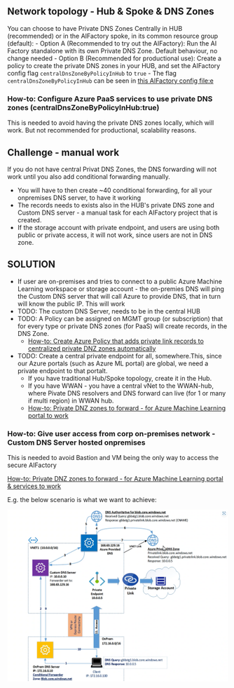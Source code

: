 ## Network topology - Hub & Spoke & DNS Zones

You can choose to have Private DNS Zones Centrally in HUB (recommended) or in the AIFactory spoke, in its common resource group (default):
    - Option A (Recommended to try out the AIFactory):  Run the AI Factory standalone with its own Private DNS Zone. Default behaviour, no change needed
    - Option B (Recommended for productional use): Create a policy to create the private DNS zones in your HUB, and set the AIFactory config flag `centralDnsZoneByPolicyInHub` to `true`
        - The flag `centralDnsZoneByPolicyInHub` can be seen in [this AIFactory config file:e](../../../environment_setup/aifactory/parameters/10-esml-globals-4-13_21_22.json)

### How-to: Configure Azure PaaS services to use private DNS zones (centralDnsZoneByPolicyInHub:true)

This is needed to avoid having the private DNS zones locally, which will work. 
But not recommended for productional, scalability reasons. 

## Challenge - manual work
If you do not have central Privat DNS Zones, the DNS forwarding will not work until you also add conditional forwarding manually. 
- You will have to then create ~40 conditional forwarding, for all your onpremises DNS server, to have it working
- The records needs to exists also in the HUB's private DNS zone and Custom DNS server - a manual task for each AIFactory project that is created.           
- If the storage account with private endpoint, and users are using both public or private access, it will not work, since users are not in DNS zone.

## SOLUTION
- If user are on-premises and tries to connect to a public Azure Machine Learning workspace or storage account - the on-premies DNS will ping the Custom DNS server that will call Azure to provide DNS, that in turn will know the public IP. This will work
- TODO: The custom DNS Server, needs to be in the central HUB
- TODO: A Policy can be assigned on MGMT group (or subscription) that for every type or private DNS zones (for PaaS) will create records, in the DNS Zone.				
    - [How-to: Create Azure Policy that adds private link records to centralized private DNZ zones automatically](https://www.azadvertizer.net/azpolicyinitiativesadvertizer/Deploy-Private-DNS-Zones.html)
- TODO: Create a central private endpoint for all, somewhere.This, since our Azure portals (such as Azure ML portal) are global, we need a private endpoint to that portalt. 
    - If you have traditional Hub/Spoke topology, create it in the Hub. 				
    - If you have WWAN - you have a central vNet to the WWAN-hub, where Pivate DNS resolvers and DNS forward can live (for 1 or many if multi region) in WWAN hub.
    - [How-to: Private DNZ zones to forward - for Azure Machine Learning portal to work](https://learn.microsoft.com/en-us/azure/machine-learning/how-to-custom-dns?tabs=azure-cli&view=azureml-api-2#example-custom-dns-server-hosted-on-premises)

### How-to: Give user access from corp on-premises network - Custom DNS Server hosted onpremises
This is needed to avoid Bastion and VM being the only way to access the secure AIFactory

[How-to: Private DNZ zones to forward - for Azure Machine Learning portal & services to work](https://learn.microsoft.com/en-us/azure/machine-learning/how-to-custom-dns?tabs=azure-cli&view=azureml-api-2#example-custom-dns-server-hosted-on-premises)

E.g. the below scenario is what we want to achieve: 

![](./images/14-networking-dns-server.png)

